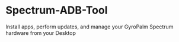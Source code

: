 # Spectrum-ADB-Tool
Install apps, perform updates, and manage your GyroPalm Spectrum hardware from your Desktop
